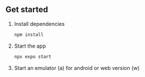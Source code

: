 ## Get started

1. Install dependencies

   ```bash
   npm install
   ```

2. Start the app

   ```bash
   npx expo start
   ```

3. Start an emulator (a) for android or web version (w)
